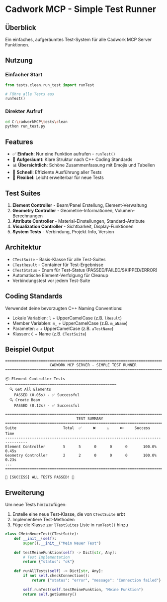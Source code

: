 # Cadwork MCP - Simple Test Runner

## Überblick

Ein einfaches, aufgeräumtes Test-System für alle Cadwork MCP Server Funktionen.

## Nutzung

### Einfacher Start
```python
from tests.clean.run_test import runTest

# Führe alle Tests aus
runTest()
```

### Direkter Aufruf
```bash
cd C:\cadworkMCP\tests\clean
python run_test.py
```

## Features

- ✅ **Einfach**: Nur eine Funktion aufrufen - `runTest()`
- 🧹 **Aufgeräumt**: Klare Struktur nach C++ Coding Standards
- 📊 **Übersichtlich**: Schöne Zusammenfassung mit Emojis und Tabellen
- 🚀 **Schnell**: Effiziente Ausführung aller Tests
- 🔧 **Flexibel**: Leicht erweiterbar für neue Tests

## Test Suites

1. **Element Controller** - Beam/Panel Erstellung, Element-Verwaltung
2. **Geometry Controller** - Geometrie-Informationen, Volumen-Berechnungen  
3. **Attribute Controller** - Material-Einstellungen, Standard-Attribute
4. **Visualization Controller** - Sichtbarkeit, Display-Funktionen
5. **System Tests** - Verbindung, Projekt-Info, Version

## Architektur

- `CTestSuite` - Basis-Klasse für alle Test-Suites
- `CTestResult` - Container für Test-Ergebnisse
- `CTestStatus` - Enum für Test-Status (PASSED/FAILED/SKIPPED/ERROR)
- Automatische Element-Verfolgung für Cleanup
- Verbindungstest vor jedem Test-Suite

## Coding Standards

Verwendet deine bevorzugten C++ Naming Conventions:
- Lokale Variablen: `l` + UpperCamelCase (z.B. `lResult`)
- Member Variablen: `m_` + UpperCamelCase (z.B. `m_aName`)
- Parameter: `a` + UpperCamelCase (z.B. `aTestName`)
- Klassen: `C` + Name (z.B. `CTestSuite`)

## Beispiel Output

```
================================================================================
                    CADWORK MCP SERVER - SIMPLE TEST RUNNER                    
================================================================================

📦 Element Controller Tests
==================================================
  🔍 Get All Elements
    PASSED (0.05s) - ✅ Successful
  🔍 Create Beam
    PASSED (0.12s) - ✅ Successful

================================================================================
                                TEST SUMMARY                                  
================================================================================
Suite                     Total  ✅     ❌     ⚠️     ⏭️     Success  Time    
--------------------------------------------------------------------------------
Element Controller        5      5      0      0      0       100.0%     0.45s
Geometry Controller       2      2      0      0      0       100.0%     0.23s
...
================================================================================

🎉 [SUCCESS] ALL TESTS PASSED! 🎉
```

## Erweiterung

Um neue Tests hinzuzufügen:

1. Erstelle eine neue Test-Klasse, die von `CTestSuite` erbt
2. Implementiere Test-Methoden
3. Füge die Klasse zur `lTestSuites` Liste in `runTest()` hinzu

```python
class CMeinNeuerTest(CTestSuite):
    def __init__(self):
        super().__init__("Mein Neuer Test")
    
    def testMeineFunktion(self) -> Dict[str, Any]:
        # Test Implementation
        return {"status": "ok"}
    
    def runAllTests(self) -> Dict[str, Any]:
        if not self.checkConnection():
            return {"status": "error", "message": "Connection failed"}
        
        self.runTest(self.testMeineFunktion, "Meine Funktion")
        return self.getSummary()
```
